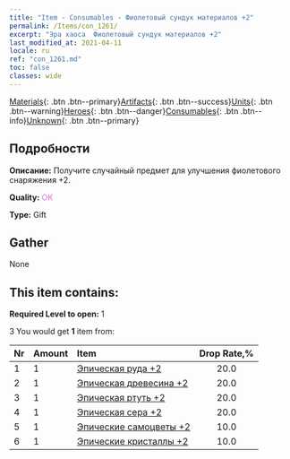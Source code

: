 ```yaml
---
title: "Item - Consumables - Фиолетовый сундук материалов +2"
permalink: /Items/con_1261/
excerpt: "Эра хаоса  Фиолетовый сундук материалов +2"
last_modified_at: 2021-04-11
locale: ru
ref: "con_1261.md"
toc: false
classes: wide
---
```

 [Materials](/ru/Items/){: .btn .btn--primary}[Artifacts](/ru/Items/Artifacts/){: .btn .btn--success}[Units](/ru/Items/Units/){: .btn .btn--warning}[Heroes](/ru/Items/Heroes/){: .btn .btn--danger}[Consumables](/ru/Items/Consumables/){: .btn .btn--info}[Unknown](/ru/Items/Unknown/){: .btn .btn--primary}

## Подробности
 **Описание:** Получите случайный предмет для улучшения фиолетового снаряжения +2.

 **Quality:** <span style="color: #DA70D6">OK</span>

 **Type:** Gift

## Gather

  None

## This item contains:

 **Required Level to open:** 1

 3 You would get **1** item  from:

  | Nr | Amount |     Item    | Drop Rate,% |
  |:---|:-------|:------------|:---------:|
  | 1 | 1 | [Эпическая руда +2](/ru/Items/mat_47/) | 20.0 | 
  | 2 | 1 | [Эпическая древесина +2](/ru/Items/mat_48/) | 20.0 | 
  | 3 | 1 | [Эпическая ртуть +2](/ru/Items/mat_49/) | 20.0 | 
  | 4 | 1 | [Эпическая сера +2](/ru/Items/mat_50/) | 20.0 | 
  | 5 | 1 | [Эпические самоцветы +2](/ru/Items/mat_51/) | 10.0 | 
  | 6 | 1 | [Эпические кристаллы +2](/ru/Items/mat_52/) | 10.0 | 
